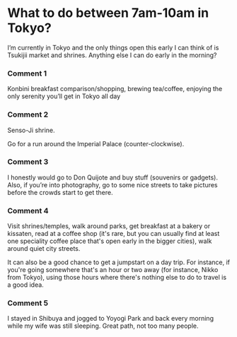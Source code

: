 # What to do between 7am-10am in Tokyo?

I’m currently in Tokyo and the only things open this early I can think of is Tsukijii market and shrines. Anything else I can do early in the morning?

### Comment 1

Konbini breakfast comparison/shopping, brewing tea/coffee, enjoying the only serenity you’ll get in Tokyo all day

### Comment 2

Senso-Ji shrine.  

Go for a run around the Imperial Palace (counter-clockwise).

### Comment 3

I honestly would go to Don Quijote and buy stuff (souvenirs or gadgets). Also, if you’re into photography, go to some nice streets to take pictures before the crowds start to get there.

### Comment 4

Visit shrines/temples, walk around parks, get breakfast at a bakery or kissaten, read at a coffee shop (it's rare, but you can usually find at least one speciality coffee place that's open early in the bigger cities), walk around quiet city streets.

It can also be a good chance to get a jumpstart on a day trip. For instance, if you're going somewhere that's an hour or two away (for instance, Nikko from Tokyo), using those hours where there's nothing else to do to travel is a good idea.

### Comment 5

I stayed in Shibuya and jogged to Yoyogi Park and back every morning while my wife was still sleeping. Great path, not too many people.

